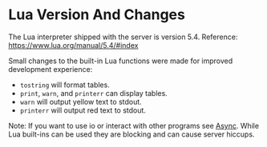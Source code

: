 # Lua Version And Changes

The Lua interpreter shipped with the server is version 5.4. Reference: https://www.lua.org/manual/5.4/#index

Small changes to the built-in Lua functions were made for improved development experience:

- `tostring` will format tables.
- `print`, `warn`, and `printerr` can display tables.
- `warn` will output yellow text to stdout.
- `printerr` will output red text to stdout.

Note: If you want to use io or interact with other programs see [Async](/server/lua-api/async). While Lua built-ins can be used they are blocking and can cause server hiccups.
